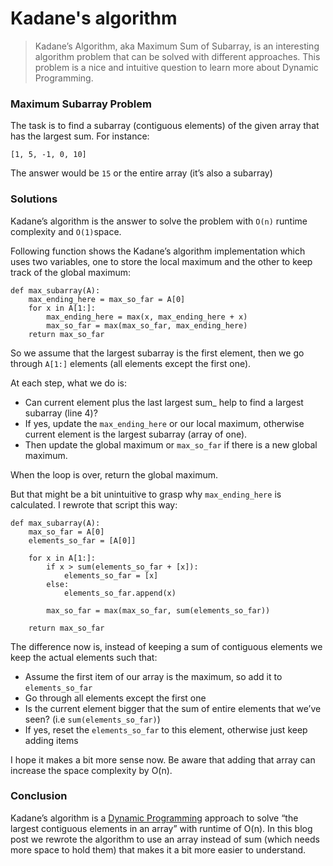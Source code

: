 # Kadane's algorithm

> Kadane’s Algorithm, aka Maximum Sum of Subarray, is an interesting algorithm problem that can be solved with different approaches. This problem is a nice and intuitive question to learn more about Dynamic Programming.

### Maximum Subarray Problem

The task is to find a subarray (contiguous elements) of the given array that has the largest sum. For instance:

```
[1, 5, -1, 0, 10]
```

The answer would be `15` or the entire array (it’s also a subarray)

### Solutions

Kadane’s algorithm is the answer to solve the problem with `O(n)` runtime complexity and `O(1)`space.

Following function shows the Kadane’s algorithm implementation which uses two variables, one to store the local maximum and the other to keep track of the global maximum:

```
def max_subarray(A):
    max_ending_here = max_so_far = A[0]
    for x in A[1:]:
        max_ending_here = max(x, max_ending_here + x)
        max_so_far = max(max_so_far, max_ending_here)
    return max_so_far
```

So we assume that the largest subarray is the first element, then we go through `A[1:]` elements (all elements except the first one).

At each step, what we do is:

- Can current element plus the last largest sum_ help to find a largest subarray (line 4)?
- If yes, update the `max_ending_here` or our local maximum, otherwise current element is the largest subarray (array of one).
- Then update the global maximum or `max_so_far` if there is a new global maximum.

When the loop is over, return the global maximum.

But that might be a bit unintuitive to grasp why `max_ending_here` is calculated. I rewrote that script this way:

```
def max_subarray(A):
    max_so_far = A[0]
    elements_so_far = [A[0]]

    for x in A[1:]:
        if x > sum(elements_so_far + [x]):
            elements_so_far = [x]
        else:
            elements_so_far.append(x)

        max_so_far = max(max_so_far, sum(elements_so_far))

    return max_so_far
```

The difference now is, instead of keeping a sum of contiguous elements we keep the actual elements such that:

- Assume the first item of our array is the maximum, so add it to `elements_so_far`
- Go through all elements except the first one
- Is the current element bigger that the sum of entire elements that we’ve seen? (i.e `sum(elements_so_far)`)
- If yes, reset the `elements_so_far` to this element, otherwise just keep adding items

I hope it makes a bit more sense now. Be aware that adding that array can increase the space complexity by O(n).

### Conclusion

Kadane’s algorithm is a [Dynamic Programming](https://en.wikipedia.org/wiki/Dynamic_programming) approach to solve “the largest contiguous elements in an array” with runtime of O(n). In this blog post we rewrote the algorithm to use an array instead of sum (which needs more space to hold them) that makes it a bit more easier to understand.